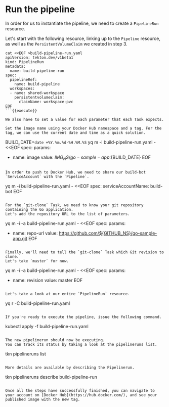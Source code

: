 # Run the pipeline

In order for us to instantiate the pipeline, we need to create a `PipelineRun` resource.

Let's start with the following resource, linking up to the `Pipeline` resource, as well as the `PersistentVolumeClaim` we created in step 3.

```
cat <<EOF >build-pipeline-run.yaml
apiVersion: tekton.dev/v1beta1
kind: PipelineRun
metadata:
  name: build-pipeline-run
spec:
  pipelineRef:
    name: build-pipeline
  workspaces:
  - name: shared-workspace
    persistentvolumeclaim:
      claimName: workspace-pvc
EOF
```{{execute}}

We also have to set a value for each parameter that each Task expects.

Set the image name using your Docker Hub namespace and a tag. For the tag, we can use the current date and time as a quick solution.

```
BUILD_DATE=`date +%Y.%m.%d-%H.%M.%S`
yq m -i build-pipeline-run.yaml - <<EOF
spec:
  params:
  - name: image
    value: ${IMG_NS}/go-sample-app:${BUILD_DATE}
EOF
```{{execute}}

In order to push to Docker Hub, we need to share our build-bot `ServiceAccount` with the `Pipeline`.

```
yq m -i build-pipeline-run.yaml - <<EOF
spec:
  serviceAccountName: build-bot
EOF
```{{execute}}

For the `git-clone` Task, we need to know your git repository containing the Go application.
Let's add the repository URL to the list of parameters.

```
yq m -i -a build-pipeline-run.yaml - <<EOF
spec:
  params:
  - name: repo-url
    value: https://github.com/${GITHUB_NS}/go-sample-app.git
EOF
```{{execute}}

Finally, we'll need to tell the `git-clone` Task which Git revision to clone.
Let's take `master` for now.

```
yq m -i -a build-pipeline-run.yaml - <<EOF
spec:
  params:
  - name: revision
    value: master
EOF
```{{execute}}

Let's take a look at our entire `PipelineRun` resource.

```
yq r -C build-pipeline-run.yaml
```{{execute}}

If you're ready to execute the pipeline, issue the following command.

```
kubectl apply -f build-pipeline-run.yaml
```{{execute}}

The new pipelinerun should now be executing.
You can track its status by taking a look at the pipelineruns list.

```
tkn pipelineruns list
```{{execute}}

More details are available by describing the Pipelinerun.

```
tkn pipelineruns describe build-pipeline-run
```{{execute}}

Once all the steps have successfully finished, you can navigate to your account on [Docker Hub](https://hub.docker.com/), and see your published image with the new tag.
